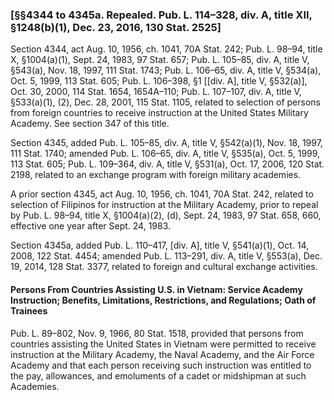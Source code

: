 ### [§§4344 to 4345a. Repealed. Pub. L. 114–328, div. A, title XII, §1248(b)(1), Dec. 23, 2016, 130 Stat. 2525] ###

Section 4344, act Aug. 10, 1956, ch. 1041, 70A Stat. 242; Pub. L. 98–94, title X, §1004(a)(1), Sept. 24, 1983, 97 Stat. 657; Pub. L. 105–85, div. A, title V, §543(a), Nov. 18, 1997, 111 Stat. 1743; Pub. L. 106–65, div. A, title V, §534(a), Oct. 5, 1999, 113 Stat. 605; Pub. L. 106–398, §1 [[div. A], title V, §532(a)], Oct. 30, 2000, 114 Stat. 1654, 1654A–110; Pub. L. 107–107, div. A, title V, §533(a)(1), (2), Dec. 28, 2001, 115 Stat. 1105, related to selection of persons from foreign countries to receive instruction at the United States Military Academy. See section 347 of this title.

Section 4345, added Pub. L. 105–85, div. A, title V, §542(a)(1), Nov. 18, 1997, 111 Stat. 1740; amended Pub. L. 106–65, div. A, title V, §535(a), Oct. 5, 1999, 113 Stat. 605; Pub. L. 109–364, div. A, title V, §531(a), Oct. 17, 2006, 120 Stat. 2198, related to an exchange program with foreign military academies.

A prior section 4345, act Aug. 10, 1956, ch. 1041, 70A Stat. 242, related to selection of Filipinos for instruction at the Military Academy, prior to repeal by Pub. L. 98–94, title X, §1004(a)(2), (d), Sept. 24, 1983, 97 Stat. 658, 660, effective one year after Sept. 24, 1983.

Section 4345a, added Pub. L. 110–417, [div. A], title V, §541(a)(1), Oct. 14, 2008, 122 Stat. 4454; amended Pub. L. 113–291, div. A, title V, §553(a), Dec. 19, 2014, 128 Stat. 3377, related to foreign and cultural exchange activities.

#### Persons From Countries Assisting U.S. in Vietnam: Service Academy Instruction; Benefits, Limitations, Restrictions, and Regulations; Oath of Trainees ####

Pub. L. 89–802, Nov. 9, 1966, 80 Stat. 1518, provided that persons from countries assisting the United States in Vietnam were permitted to receive instruction at the Military Academy, the Naval Academy, and the Air Force Academy and that each person receiving such instruction was entitled to the pay, allowances, and emoluments of a cadet or midshipman at such Academies.